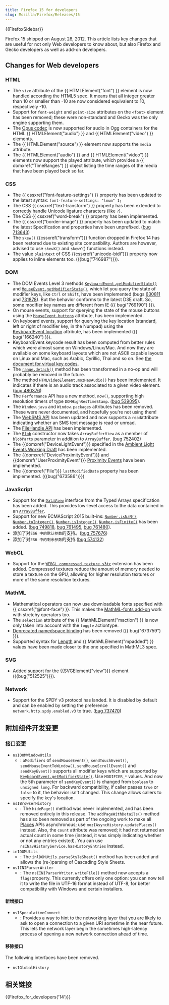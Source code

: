 ```yaml
---
title: Firefox 15 for developers
slug: Mozilla/Firefox/Releases/15
---
```


{{FirefoxSidebar}}

Firefox 15 shipped on August 28, 2012. This article lists key changes that are useful for not only Web developers to know about, but also Firefox and Gecko developers as well as add-on developers.

## Changes for Web developers

### HTML

- The `size` attribute of the {{ HTMLElement("font") }} element is now handled according the HTML5 spec. It means that all integer greater than 10 or smaller than -10 are now considered equivalent to 10, respectively -10.
- Support for `font-weight` and `point-size` attributes on the `<font>` element has been removed; these were non-standard and Gecko was the only engine supporting them.
- The [Opus codec](http://www.opus-codec.org/) is now supported for audio in Ogg containers for the HTML {{ HTMLElement("audio") }} and {{ HTMLElement("video") }} elements.
- The {{ HTMLElement("source") }} element now supports the `media` attribute.
- The {{ HTMLElement("audio") }} and {{ HTMLElement("video") }} elements now support the played attribute, which provides a {{ domxref("TimeRanges") }} object listing the time ranges of the media that have been played back so far.

### CSS

- The {{ cssxref("font-feature-settings") }} property has been updated to the latest syntax: `font-feature-settings: "lnum" 1;`
- The CSS {{ cssxref("text-transform") }} property has been extended to correctly handle Unicode ligature characters (like `?`).
- The CSS {{ cssxref("word-break") }} property has been implemented.
- The {{ cssxref("border-image") }} property has been updated to match the latest Specification and properties have been unprefixed. ([bug 713643](https://bugzilla.mozilla.org/show_bug.cgi?id=713643))
- The `skew()` {{cssxref("transform")}} function dropped in Firefox 14 has been restored due to existing site compatibility. Authors are however, advised to use `skewX()` and `skewY(`) functions instead.
- The value `plaintext` of CSS {{cssxref("unicode-bidi")}} property now applies to inline elements too. ({{bug("746987")}}).

### DOM

- The DOM Events Level 3 methods [`KeyboardEvent.getModifierState()`](/zh-CN/DOM/KeyboardEvent#getModifierState%28%29) and [`MouseEvent.getModifierState()`](/zh-CN/DOM/MouseEvent#getModifierState%28%29), which let you query the state of modifier keys, like `Ctrl` or `Shift`, have been implemented (bugs [630811](https://bugzilla.mozilla.org/show_bug.cgi?id=630811) and [731878](https://bugzilla.mozilla.org/show_bug.cgi?id=731878)). But the behavior conforms to the latest D3E draft. So, some modifier key names are different from IE ({{ bug("769190") }}).
- On mouse events, support for querying the state of the mouse buttons using the [`MouseEvent.buttons`](/zh-CN/DOM/MouseEvent) attribute, has been implemented.
- On keyboard events, support for querying the key location (standard, left or right of modifier key, in the Numpad) using the [KeyboardEvent.location](/zh-CN/DOM/KeyboardEvent#Attributes_location) attribute, has been implemented ({{ bug("166240") }}).
- KeyboardEvent.keycode result has been computed from better rules which were almost same on Windows/Linux/Mac. And now they are available on some keyboard layouts which are not ASCII capable layouts on Linux and Mac, such as Arabic, Cyrillic, Thai and so on. See [the document for virtual key codes](/zh-CN/DOM/KeyboardEvent#Virtual_key_codes).
- The [`range.detach()`](/zh-CN/DOM/range.detach) method has been transformed in a no-op and will probably be removed in the future.
- The method `HTMLVideoElement.mozHasAudio()` has been implemented. It indicates if there is an audio track associated to a given video element. ([bug 480376](https://bugzilla.mozilla.org/show_bug.cgi?id=480376))
- The `Performance` API has a new method, `now()`, supporting high resolution timers of type `DOMHighResTimeStamp`. ([bug 539095](https://bugzilla.mozilla.org/show_bug.cgi?id=539095)).
- The `Window.java` and `Window.packages` attributes has been removed. These were never documented, and hopefully you're not using them!
- The [WebSMS API](/zh-CN/API/WebSMS) has been updated and now supports a `read`attribute indicating whether an SMS text message is read or unread.
- The [FileHandle API](https://wiki.mozilla.org/WebAPI/FileHandleAPI) has been implemented.
- The [`Blob`](/zh-CN/DOM/Blob) constructor now takes `ArrayBufferView` as a member of `blobParts` parameter in addition to `ArrayBuffer`. ([bug 752402](https://bugzilla.mozilla.org/show_bug.cgi?id=752402))
- The {{domxref("DeviceLightEvent")}} specified in the [Ambient Light Events Working Draft](http://www.w3.org/TR/ambient-light/) has been implemented.
- The {{domxref("DeviceProximityEvent")}} and {{domxref("UserProximityEvent")}} [Proximity Events](http://www.w3.org/TR/proximity/) have been implemented.
- The {{domxref("File")}} `lastModifiedDate` property has been implemented. ({{bug("673586")}})

### JavaScript

- Support for the [`DataView`](/zh-CN/JavaScript_typed_arrays/DataView) interface from the Typed Arrays specification has been added. This provides low-level access to the data contained in an [`ArrayBuffer`](/zh-CN/JavaScript_typed_arrays/ArrayBuffer).
- Support for new ECMAScript 2015 built-ins: [`Number.isNaN()`](/zh-CN/docs/JavaScript/Reference/Global_Objects/Number/isNaN), [`Number.toInteger()`](/zh-CN/docs/Web/JavaScript/Reference/Global_Objects/Number/toInteger), [`Number.isInteger()`](/zh-CN/docs/Web/JavaScript/Reference/Global_Objects/Number/isInteger), [`Number.isFinite()`](/zh-CN/docs/Web/JavaScript/Reference/Global_Objects/Number/isFinite) has been added. ([bug 749818](https://bugzilla.mozilla.org/show_bug.cgi?id=749818), [bug 761495](https://bugzilla.mozilla.org/show_bug.cgi?id=749818), [bug 761480](https://bugzilla.mozilla.org/show_bug.cgi?id=749818)).
- 添加了对`ES6 中的默认参数`的支持。([bug 757676](https://bugzilla.mozilla.org/show_bug.cgi?id=757676))
- 添加了对`ES6 中的剩余参数`的支持.([bug 574132](https://bugzilla.mozilla.org/show_bug.cgi?id=574132))

### WebGL

- Support for the [`WEBGL_compressed_texture_s3tc`](/zh-CN/WebGL/Using_Extensions#WEBGL_compressed_texture_s3tc) extension has been added. Compressed textures reduce the amount of memory needed to store a texture on the GPU, allowing for higher resolution textures or more of the same resolution textures.

### MathML

- Mathematical operators can now use downloadable fonts specified with {{ cssxref("@font-face") }}. This makes the [MathML-fonts add-on](https://addons.mozilla.org/en-US/firefox/addon/mathml-fonts/) work with stretchy operators too.
- The `selection` attribute of the {{ MathMLElement("maction") }} is now only taken into account with the `toggle` actiontype.
- [Deprecated namedspace binding](http://www.w3.org/TR/MathML3/chapter3.html#id.3.3.4.2.1) has been removed ({{ bug("673759") }}).
- Supported syntax for [Length](/zh-CN/MathML/Attributes/Values) and {{ MathMLElement("mpadded") }} values have been made closer to the one specified in MathML3 spec.

### SVG

- Added support for the {{SVGElement("view")}} element ({{bug("512525")}}).

### Network

- Support for the SPDY v3 protocol has landed. It is disabled by default and can be enabled by setting the preference `network.http.spdy.enabled.v3` to true. ([bug 737470](https://bugzilla.mozilla.org/show_bug.cgi?id=737470))

## 附加组件开发变更

### 接口变更

- `nsIDOMWindowUtils`
  - : `aModifiers` of `sendMouseEvent()`, `sendTouchEvent()`, `sendMouseEventToWindow()`, `sendMouseScrollEvent()` and `sendKeyEvent()` supports all modifier keys which are supported by [`KeyboardEvent.getModifierState()`](/zh-CN/DOM/KeyboardEvent#getModifierState%28%29). Use `MODIFIER_*` values. And now the 5th parameter of `sendKeyEvent()` is changed from `boolean` to `unsigned long`. For backward compatibility, if caller passes `true` or `false` to it, the behavior isn't changed. This change allows callers to specify the key's location.
- `nsIBrowserHistory`
  - : The `hidePage()` method was never implemented, and has been removed entirely in this release. The `addPageWithDetails()` method has also been removed as part of the ongoing work to make all [Places](/zh-CN/Places) APIs asynchronous; use `mozIAsyncHistory.updatePlaces()` instead. Also, the `count` attribute was removed; it had not returned an actual count in some time (instead, it was simply indicating whether or not any entries existed). You can use `nsINavHistoryService.hasHistoryEntries` instead.
- `inIDOMUtils`
  - : The `inlDOMUtils.parseStyleSheet()` method has been added and allows the (re-)parsing of Cascading Style Sheets.
- `nsIINIParserWriter`
  - : The `nsIINIParserWriter.writeFile()` method now accepts a `flags`property. This currently offers only one option: you can now tell it to write the file in UTF-16 format instead of UTF-8, for better compatibility with Windows and certain installers.

#### 新增接口

- `nsISpeculativeConnect`
  - : Provides a way to hint to the networking layer that you are likely to ask to open a connection to a given URI sometime in the near future. This lets the network layer begin the sometimes high-latency process of opening a new network connection ahead of time.

#### 移除接口

The following interfaces have been removed.

- `nsIGlobalHistory`

## 相关链接

{{Firefox_for_developers('14')}}

